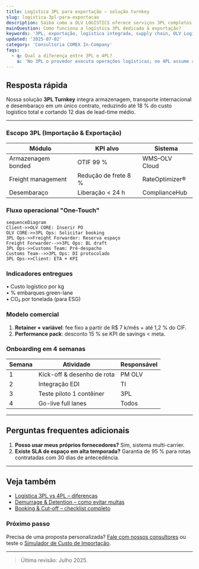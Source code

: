 ```yaml
---
title: Logística 3PL para exportação – solução turnkey
slug: logistica-3pl-para-exportacao
description: Saiba como a OLV LOGISTICS oferece serviços 3PL completos para exportadores, integrando armazenagem, transporte e desembaraço.
mainQuestion: Como funciona a logística 3PL dedicada à exportação?
keywords: '3PL, exportação, logística integrada, supply chain, OLV Logistics'
updated: '2025-07-02'
category: 'Consultoria COMEX In-Company'
faqs:
  - q: Qual a diferença entre 3PL e 4PL?
    a: 'No 3PL o provedor executa operações logísticas; no 4PL assume a gestão end-to-end de toda a cadeia.'
---
```


## Resposta rápida

Nossa solução **3PL Turnkey** integra armazenagem, transporte internacional e desembaraço em um único contrato, reduzindo até 18 % do custo logístico total e cortando 12 dias de lead-time médio.

---

### Escopo 3PL (Importação & Exportação)

| Módulo             | KPI alvo             | Sistema         |
| ------------------ | -------------------- | --------------- |
| Armazenagem bonded | OTIF 99 %            | WMS–OLV Cloud   |
| Freight management | Redução de frete 8 % | RateOptimizer® |
| Desembaraço        | Liberação < 24 h     | ComplianceHub   |

### Fluxo operacional "One-Touch"

```mermaid
sequenceDiagram
Client->>OLV CORE: Inserir PO
OLV CORE->>3PL Ops: Solicitar booking
3PL Ops->>Freight Forwarder: Reserva espaço
Freight Forwarder-->>3PL Ops: BL draft
3PL Ops->>Customs Team: Pré-despacho
Customs Team-->>3PL Ops: DI protocolado
3PL Ops->>Client: ETA + KPI
```

### Indicadores entregues

• Custo logístico por kg  
• % embarques green-lane  
• CO₂ por tonelada (para ESG)

### Modelo comercial

1. **Retainer + variável**: fee fixo a partir de R$ 7 k/mês + até 1,2 % do CIF.
2. **Performance pack**: desconto 15 % se KPI de savings < meta.

### Onboarding em 4 semanas

| Semana | Atividade                  | Responsável |
| ------ | -------------------------- | ----------- |
| 1      | Kick-off & desenho de rota | PM OLV      |
| 2      | Integração EDI             | TI          |
| 3      | Teste piloto 1 contêiner   | 3PL         |
| 4      | Go-live full lanes         | Todos       |

---

## Perguntas frequentes adicionais

1. **Posso usar meus próprios fornecedores?** Sim, sistema multi-carrier.
2. **Existe SLA de espaço em alta temporada?** Garantia de 95 % para rotas contratadas com 30 dias de antecedência.

---

## Veja também

- [Logística 3PL vs 4PL – diferenças](/answers/freight-forwarder-3pl-4pl)
- [Demurrage & Detention – como evitar multas](/answers/demurrage-e-detention)
- [Booking & Cut-off – checklist completo](/answers/booking-e-cut-off-logistica-internacional)

### Próximo passo

Precisa de uma proposta personalizada? [Fale com nossos consultores](https://olvinternacional.com.br/contato) ou teste o [Simulador de Custo de Importação](/simuladores/importacao).

---

> Última revisão: Julho 2025.
